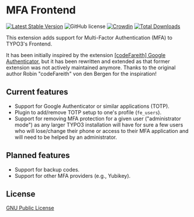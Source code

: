 # MFA Frontend

[![Latest Stable Version](https://poser.pugx.org/causal/mfa-frontend/v/stable)](https://extensions.typo3.org/extension/mfa_frontend/)
![GitHub license](https://img.shields.io/github/license/xperseguers/mfa_frontend.svg?style=flat-square&label=License)
[![Crowdin](https://badges.crowdin.net/typo3-extension-mfafrontend/localized.svg)](https://crowdin.com/project/typo3-extension-mfafrontend)
[![Total Downloads](https://poser.pugx.org/causal/mfa-frontend/d/total)](https://packagist.org/packages/causal/mfa-frontend)

This extension adds support for Multi-Factor Authentication (MFA) to TYPO3's
Frontend.

It has been initially inspired by the extension
[[codeFareith] Google Authenticator](https://extensions.typo3.org/extension/cf_google_authenticator),
but it has been rewritten and extended as that former extension was not
actively maintained anymore. Thanks to the original author
Robin "codeFareith" von den Bergen for the inspiration!

## Current features

- Support for Google Authenticator or similar applications (TOTP).
- Plugin to add/remove TOTP setup to one's profile (`fe_users`).
- Support for removing MFA protection for a given user ("administrator mode")
  as any larger TYPO3 installation will have for sure a few users who will
  lose/change their phone or access to their MFA application and will need to
  be helped by an administrator.

## Planned features

- Support for backup codes.
- Support for other MFA providers (e.g., Yubikey).


## License

[GNU Public License](https://opensource.org/license/gpl-3-0/)
